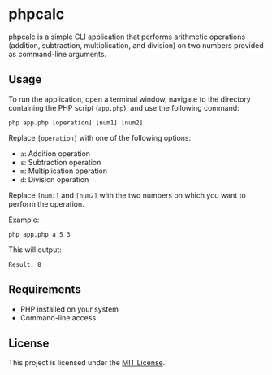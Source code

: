 # phpcalc

phpcalc is a simple CLI application that performs arithmetic operations (addition, subtraction, multiplication, and division) on two numbers provided as command-line arguments.

## Usage

To run the application, open a terminal window, navigate to the directory containing the PHP script (`app.php`), and use the following command:

```
php app.php [operation] [num1] [num2]
```

Replace `[operation]` with one of the following options:
- `a`: Addition operation
- `s`: Subtraction operation
- `m`: Multiplication operation
- `d`: Division operation

Replace `[num1]` and `[num2]` with the two numbers on which you want to perform the operation.

Example:
```
php app.php a 5 3
```
This will output:
```
Result: 8
```

## Requirements

- PHP installed on your system
- Command-line access

## License

This project is licensed under the [MIT License](LICENSE).
